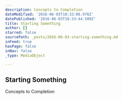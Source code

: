 ```yaml
---
description: Concepts to Completion
dateModified: '2016-06-03T18:33:06.976Z'
datePublished: '2016-06-03T18:33:44.509Z'
title: Starting Something
author: []
starred: false
sourcePath: _posts/2016-06-03-starting-something.md
inFeed: true
hasPage: false
inNav: false
_type: MediaObject

---
```

<article style=""><h1>Starting Something</h1><p>Concepts to Completion</p></article>